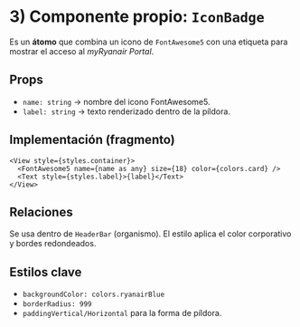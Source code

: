 
# 3) Componente propio: `IconBadge`

Es un **átomo** que combina un icono de `FontAwesome5` con una etiqueta para mostrar el acceso al *myRyanair Portal*.

## Props
- `name: string` → nombre del icono FontAwesome5.
- `label: string` → texto renderizado dentro de la píldora.

## Implementación (fragmento)
```tsx
<View style={styles.container}>
  <FontAwesome5 name={name as any} size={18} color={colors.card} />
  <Text style={styles.label}>{label}</Text>
</View>
```

## Relaciones
Se usa dentro de `HeaderBar` (organismo). El estilo aplica el color corporativo y bordes redondeados.

## Estilos clave
- `backgroundColor: colors.ryanairBlue`
- `borderRadius: 999`
- `paddingVertical/Horizontal` para la forma de píldora.
